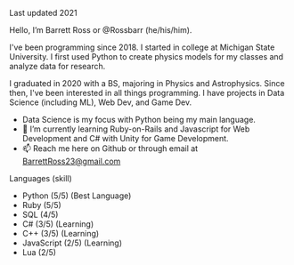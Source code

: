 Last updated 2021

Hello, I’m Barrett Ross or @Rossbarr (he/his/him).

I've been programming since 2018. I started in college at Michigan State University. I first used Python to create physics models for my classes and analyze data for research. 

I graduated in 2020 with a BS, majoring in Physics and Astrophysics. Since then, I've been interested in all things programming. I have projects in Data Science (including ML), Web Dev, and Game Dev.

- Data Science is my focus with Python being my main language.
- 🌱 I’m currently learning Ruby-on-Rails and Javascript for Web Development and C# with Unity for Game Development.
- 📫 Reach me here on Github or through email at BarrettRoss23@gmail.com

Languages (skill)
- Python      (5/5) (Best Language)
- Ruby        (5/5)
- SQL         (4/5)
- C#          (3/5) (Learning)
- C++         (3/5) (Learning)
- JavaScript  (2/5) (Learning)
- Lua         (2/5)
